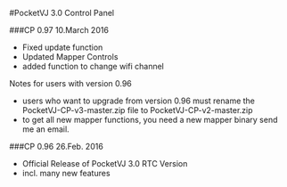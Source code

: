 #PocketVJ 3.0 Control Panel

###CP 0.97 10.March 2016
   - Fixed update function
   - Updated Mapper Controls
   - added function to change wifi channel

   Notes for users with version 0.96
   - users who want to upgrade from version 0.96 must rename the PocketVJ-CP-v3-master.zip file to PocketVJ-CP-v2-master.zip
   - to get all new mapper functions, you need a new mapper binary send me an email.



###CP 0.96 26.Feb. 2016
   - Official Release of PocketVJ 3.0 RTC Version
   - incl. many new features
